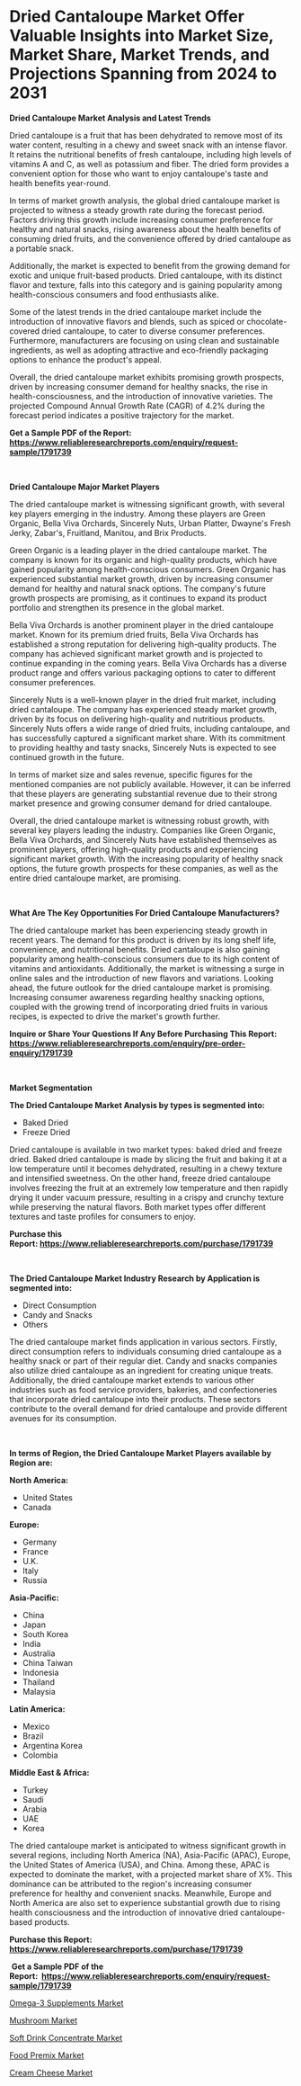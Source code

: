 <p><h1>Dried Cantaloupe Market Offer Valuable Insights into Market Size, Market Share, Market Trends, and Projections Spanning from 2024 to 2031</h1></p><p><strong>Dried Cantaloupe Market Analysis and Latest Trends</strong></p>
<p><p>Dried cantaloupe is a fruit that has been dehydrated to remove most of its water content, resulting in a chewy and sweet snack with an intense flavor. It retains the nutritional benefits of fresh cantaloupe, including high levels of vitamins A and C, as well as potassium and fiber. The dried form provides a convenient option for those who want to enjoy cantaloupe's taste and health benefits year-round.</p><p>In terms of market growth analysis, the global dried cantaloupe market is projected to witness a steady growth rate during the forecast period. Factors driving this growth include increasing consumer preference for healthy and natural snacks, rising awareness about the health benefits of consuming dried fruits, and the convenience offered by dried cantaloupe as a portable snack.</p><p>Additionally, the market is expected to benefit from the growing demand for exotic and unique fruit-based products. Dried cantaloupe, with its distinct flavor and texture, falls into this category and is gaining popularity among health-conscious consumers and food enthusiasts alike.</p><p>Some of the latest trends in the dried cantaloupe market include the introduction of innovative flavors and blends, such as spiced or chocolate-covered dried cantaloupe, to cater to diverse consumer preferences. Furthermore, manufacturers are focusing on using clean and sustainable ingredients, as well as adopting attractive and eco-friendly packaging options to enhance the product's appeal.</p><p>Overall, the dried cantaloupe market exhibits promising growth prospects, driven by increasing consumer demand for healthy snacks, the rise in health-consciousness, and the introduction of innovative varieties. The projected Compound Annual Growth Rate (CAGR) of 4.2% during the forecast period indicates a positive trajectory for the market.</p></p>
<p><strong>Get a Sample PDF of the Report:&nbsp; <a href="https://www.reliableresearchreports.com/enquiry/request-sample/1791739">https://www.reliableresearchreports.com/enquiry/request-sample/1791739</a></strong></p>
<p>&nbsp;</p>
<p><strong>Dried Cantaloupe Major Market Players</strong></p>
<p><p>The dried cantaloupe market is witnessing significant growth, with several key players emerging in the industry. Among these players are Green Organic, Bella Viva Orchards, Sincerely Nuts, Urban Platter, Dwayne's Fresh Jerky, Zabar's, Fruitland, Manitou, and Brix Products.</p><p>Green Organic is a leading player in the dried cantaloupe market. The company is known for its organic and high-quality products, which have gained popularity among health-conscious consumers. Green Organic has experienced substantial market growth, driven by increasing consumer demand for healthy and natural snack options. The company's future growth prospects are promising, as it continues to expand its product portfolio and strengthen its presence in the global market.</p><p>Bella Viva Orchards is another prominent player in the dried cantaloupe market. Known for its premium dried fruits, Bella Viva Orchards has established a strong reputation for delivering high-quality products. The company has achieved significant market growth and is projected to continue expanding in the coming years. Bella Viva Orchards has a diverse product range and offers various packaging options to cater to different consumer preferences.</p><p>Sincerely Nuts is a well-known player in the dried fruit market, including dried cantaloupe. The company has experienced steady market growth, driven by its focus on delivering high-quality and nutritious products. Sincerely Nuts offers a wide range of dried fruits, including cantaloupe, and has successfully captured a significant market share. With its commitment to providing healthy and tasty snacks, Sincerely Nuts is expected to see continued growth in the future.</p><p>In terms of market size and sales revenue, specific figures for the mentioned companies are not publicly available. However, it can be inferred that these players are generating substantial revenue due to their strong market presence and growing consumer demand for dried cantaloupe.</p><p>Overall, the dried cantaloupe market is witnessing robust growth, with several key players leading the industry. Companies like Green Organic, Bella Viva Orchards, and Sincerely Nuts have established themselves as prominent players, offering high-quality products and experiencing significant market growth. With the increasing popularity of healthy snack options, the future growth prospects for these companies, as well as the entire dried cantaloupe market, are promising.</p></p>
<p>&nbsp;</p>
<p><strong>What Are The Key Opportunities For Dried Cantaloupe Manufacturers?</strong></p>
<p><p>The dried cantaloupe market has been experiencing steady growth in recent years. The demand for this product is driven by its long shelf life, convenience, and nutritional benefits. Dried cantaloupe is also gaining popularity among health-conscious consumers due to its high content of vitamins and antioxidants. Additionally, the market is witnessing a surge in online sales and the introduction of new flavors and variations. Looking ahead, the future outlook for the dried cantaloupe market is promising. Increasing consumer awareness regarding healthy snacking options, coupled with the growing trend of incorporating dried fruits in various recipes, is expected to drive the market's growth further.</p></p>
<p><strong>Inquire or Share Your Questions If Any Before Purchasing This Report: <a href="https://www.reliableresearchreports.com/enquiry/pre-order-enquiry/1791739">https://www.reliableresearchreports.com/enquiry/pre-order-enquiry/1791739</a></strong></p>
<p>&nbsp;</p>
<p><strong>Market Segmentation</strong></p>
<p><strong>The Dried Cantaloupe Market Analysis by types is segmented into:</strong></p>
<p><ul><li>Baked Dried</li><li>Freeze Dried</li></ul></p>
<p><p>Dried cantaloupe is available in two market types: baked dried and freeze dried. Baked dried cantaloupe is made by slicing the fruit and baking it at a low temperature until it becomes dehydrated, resulting in a chewy texture and intensified sweetness. On the other hand, freeze dried cantaloupe involves freezing the fruit at an extremely low temperature and then rapidly drying it under vacuum pressure, resulting in a crispy and crunchy texture while preserving the natural flavors. Both market types offer different textures and taste profiles for consumers to enjoy.</p></p>
<p><strong>Purchase this Report:&nbsp;<a href="https://www.reliableresearchreports.com/purchase/1791739">https://www.reliableresearchreports.com/purchase/1791739</a></strong></p>
<p>&nbsp;</p>
<p><strong>The Dried Cantaloupe Market Industry Research by Application is segmented into:</strong></p>
<p><ul><li>Direct Consumption</li><li>Candy and Snacks</li><li>Others</li></ul></p>
<p><p>The dried cantaloupe market finds application in various sectors. Firstly, direct consumption refers to individuals consuming dried cantaloupe as a healthy snack or part of their regular diet. Candy and snacks companies also utilize dried cantaloupe as an ingredient for creating unique treats. Additionally, the dried cantaloupe market extends to various other industries such as food service providers, bakeries, and confectioneries that incorporate dried cantaloupe into their products. These sectors contribute to the overall demand for dried cantaloupe and provide different avenues for its consumption.</p></p>
<p>&nbsp;</p>
<p><strong>In terms of Region, the Dried Cantaloupe Market Players available by Region are:</strong></p>
<p>
    <p> <strong> North America: </strong>
        <ul>
            <li>United States</li>
            <li>Canada</li>
        </ul>
        </p> 
    <p> <strong> Europe: </strong>
        <ul>
            <li>Germany</li>
            <li>France</li>
            <li>U.K.</li>
            <li>Italy</li>
            <li>Russia</li>
        </ul>
        </p> 
    <p> <strong> Asia-Pacific: </strong>
        <ul>
            <li>China</li>
            <li>Japan</li>
            <li>South Korea</li>
            <li>India</li>
            <li>Australia</li>
            <li>China Taiwan</li>
            <li>Indonesia</li>
            <li>Thailand</li>
            <li>Malaysia</li>
        </ul>
        </p> 
    <p> <strong> Latin America: </strong>
        <ul>
            <li>Mexico</li>
            <li>Brazil</li>
            <li>Argentina Korea</li>
            <li>Colombia</li>
        </ul>
        </p> 
    <p> <strong> Middle East & Africa: </strong>
        <ul>
            <li>Turkey</li>
            <li>Saudi</li>
            <li>Arabia</li>
            <li>UAE</li>
            <li>Korea</li>
        </ul>
    </p>
    </p>
<p><p>The dried cantaloupe market is anticipated to witness significant growth in several regions, including North America (NA), Asia-Pacific (APAC), Europe, the United States of America (USA), and China. Among these, APAC is expected to dominate the market, with a projected market share of X%. This dominance can be attributed to the region's increasing consumer preference for healthy and convenient snacks. Meanwhile, Europe and North America are also set to experience substantial growth due to rising health consciousness and the introduction of innovative dried cantaloupe-based products.</p></p>
<p><strong>Purchase this Report: <a href="https://www.reliableresearchreports.com/purchase/1791739">https://www.reliableresearchreports.com/purchase/1791739</a></strong></p>
<p>&nbsp;<strong>Get a Sample PDF of the Report:&nbsp;&nbsp;<a href="https://www.reliableresearchreports.com/enquiry/request-sample/1791739">https://www.reliableresearchreports.com/enquiry/request-sample/1791739</a></strong></p>
<p><strong></strong></p>
<p><p><a href="https://github.com/dziulagalemab/Market-Research-Report-List-2/blob/main/omega-3-supplements-market.md">Omega-3 Supplements Market</a></p><p><a href="https://github.com/ruslanpoljakovrd177/Market-Research-Report-List-2/blob/main/mushroom-market.md">Mushroom Market</a></p><p><a href="https://github.com/jonneygiverf/Market-Research-Report-List-2/blob/main/soft-drink-concentrate-market.md">Soft Drink Concentrate Market</a></p><p><a href="https://github.com/abbypearson7765/Market-Research-Report-List-2/blob/main/food-premix-market.md">Food Premix Market</a></p><p><a href="https://github.com/grishafomin4852/Market-Research-Report-List-2/blob/main/cream-cheese-market.md">Cream Cheese Market</a></p></p>